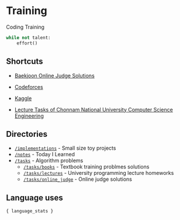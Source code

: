 # Training
Coding Training

```python
while not talent:
    effort()
```

## Shortcuts
* [Baekjoon Online Judge Solutions](./tasks/online_judge/baekjoon/)
* [Codeforces](./tasks/competitive/codeforces/)
* [Kaggle](./tasks/competitive/kaggle)

* [Lecture Tasks of Chonnam National University Computer Science Engineering](./tasks/lectures/jnu/)

## Directories
* [`/implementations`](./implementations/) - Small size toy projects
* [`/notes`](./notes/) - Today I Learned
* [`/tasks`](./tasks/) - Algorithm problems
  * [`/tasks/books`](./tasks/books/) - Textbook training problmes solutions
  * [`/tasks/lectures`](./tasks/lectures/) - University programming lecture homeworks
  * [`/tasks/online_judge`](./tasks/online_judge/) - Online judge solutions

## Language uses
```
{ language_stats }
```
